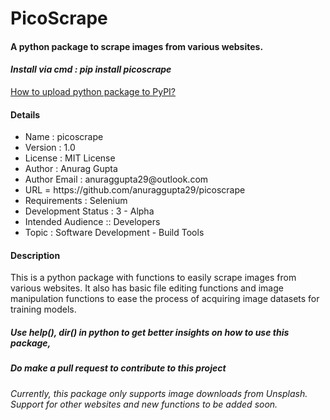 <h1>PicoScrape</h1>
<h4>A python package to scrape images from various websites.</h4>
<h4><i>Install via cmd : pip install picoscrape</i></h4>

[How to upload python package to PyPI?](https://medium.com/@joel.barmettler/how-to-upload-your-python-package-to-pypi-65edc5fe9c56)

<h4>Details</h4>
<ul>
<li>Name : picoscrape</li>
<li>Version : 1.0</li>
<li>License : MIT License</li>
<li>Author : Anurag Gupta</li>
<li>Author Email : anuraggupta29@outlook.com</li>
<li>URL = https://github.com/anuraggupta29/picoscrape</li>
<li>Requirements : Selenium</li>
<li>Development Status : 3 - Alpha</li>
<li>Intended Audience :: Developers</li>
<li>Topic : Software Development - Build Tools</li>
</ul>

<h4>Description</h4>
This is a python package with functions to easily scrape images from various websites. It also has basic file editing functions and image manipulation functions to ease the process of acquiring image datasets for training models.

<h5>Use help(), dir() in python to get better insights on how to use this package,</h5>
<h5>Do make a pull request to contribute to this project</h5>

<i>Currently, this package only supports image downloads from Unsplash.<br>
Support for other websites and new functions to be added soon.</i>
